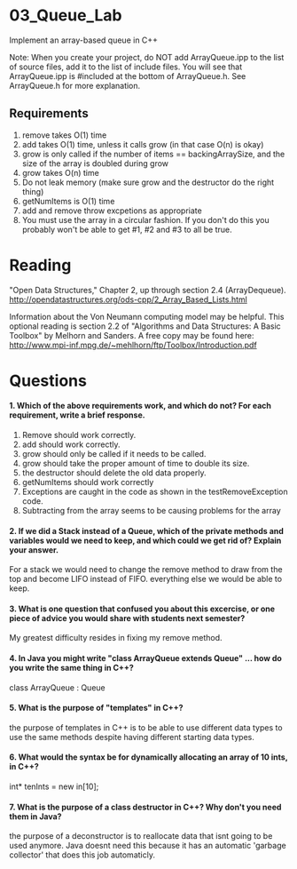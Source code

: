 03_Queue_Lab
============

Implement an array-based queue in C++

Note: When you create your project, do NOT add ArrayQueue.ipp to the list of source files, add it to the list of include files. You will see that ArrayQueue.ipp is #included at the bottom of ArrayQueue.h. See ArrayQueue.h for more explanation.

Requirements
------------

1. remove takes O(1) time
2. add takes O(1) time, unless it calls grow (in that case O(n) is okay)
3. grow is only called if the number of items == backingArraySize, and the size of the array is doubled during grow
4. grow takes O(n) time
5. Do not leak memory (make sure grow and the destructor do the right thing)
6. getNumItems is O(1) time
7. add and remove throw excpetions as appropriate
8. You must use the array in a circular fashion. If you don't do this you probably won't be able to get #1, #2 and #3 to all be true.

Reading
=======
"Open Data Structures," Chapter 2, up through section 2.4 (ArrayDequeue). http://opendatastructures.org/ods-cpp/2_Array_Based_Lists.html

Information about the Von Neumann computing model may be helpful. This optional reading is section 2.2 of "Algorithms and Data Structures: A Basic Toolbox" by Melhorn and Sanders. A free copy may be found here: http://www.mpi-inf.mpg.de/~mehlhorn/ftp/Toolbox/Introduction.pdf

Questions
=========

#### 1. Which of the above requirements work, and which do not? For each requirement, write a brief response.

1. Remove should work correctly.
2. add should work correctly.
3. grow should only be called if it needs to be called.
4. grow should take the proper amount of time to double its size.
5. the destructor should delete the old data properly.
6. getNumItems should work correctly
7. Exceptions are caught in the code as shown in the testRemoveException code.
8. Subtracting from the array seems to be causing problems for the array

#### 2. If we did a Stack instead of a Queue, which of the private methods and variables would we need to keep, and which could we get rid of? Explain your answer.
For a stack we would need to change the remove method to draw from the top and become LIFO instead of FIFO. everything else we would be able to keep.

#### 3. What is one question that confused you about this excercise, or one piece of advice you would share with students next semester?
My greatest difficulty resides in fixing my remove method.
#### 4. In Java you might write "class ArrayQueue extends Queue" ... how do you write the same thing in C++?
class ArrayQueue : Queue<T>
#### 5. What is the purpose of "templates" in C++?
the purpose of templates in C++ is to be able to use different data types to use the same methods despite having different starting data types.
#### 6. What would the syntax be for dynamically allocating an array of 10 ints, in C++?
int* tenInts = new in[10];
#### 7. What is the purpose of a class destructor in C++? Why don't you need them in Java?
the purpose of a deconstructor is to reallocate data that isnt going to be used anymore. Java doesnt need this because it has an automatic 'garbage collector' that does this job automaticly.
